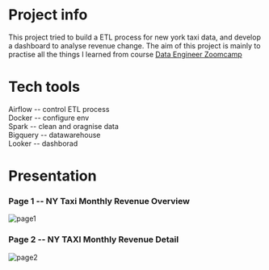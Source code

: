 # Project info
This project tried to build a ETL process for new york taxi data,  and develop a dashboard to analyse revenue change. 
The aim of this project is mainly to practise all the things I learned from course [Data Engineer Zoomcamp](https://github.com/DataTalksClub/data-engineering-zoomcamp) 
# Tech tools
Airflow -- control ETL process  
Docker -- configure env  
Spark -- clean and oragnise data  
Bigquery -- datawarehouse  
Looker -- dashborad
# Presentation
### Page 1 -- NY Taxi Monthly Revenue Overview
![page1](https://github.com/user-attachments/assets/1f7c13f3-543a-4e34-a3b5-5666fa9e5190)
### Page 2 -- NY TAXI Monthly Revenue Detail
![page2](https://github.com/user-attachments/assets/786c8984-3726-4f0b-8f8d-e9d77833283c)
